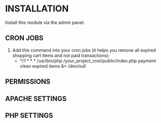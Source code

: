 # INSTALLATION
Install this module via the admin panel.

## CRON JOBS

1. Add this command into your cron jobs (it helps you remove all expired shopping cart items and not paid transactions):
    * */1 * * * /usr/bin/php /your_project_root/public/index.php payment clean expired items &> /dev/null

## PERMISSIONS

## APACHE SETTINGS

## PHP SETTINGS

